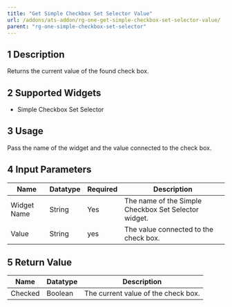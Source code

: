 ```yaml
---
title: "Get Simple Checkbox Set Selector Value"
url: /addons/ats-addon/rg-one-get-simple-checkbox-set-selector-value/
parent: "rg-one-simple-checkbox-set-selector"
---
```


## 1 Description

Returns the current value of the found check box.

## 2 Supported Widgets

* Simple Checkbox Set Selector

## 3 Usage

Pass the name of the widget and the value connected to the check box.

## 4 Input Parameters

Name | Datatype | Required | Description
---- | -------- | -------- | ---------------
Widget Name | String | Yes | The name of the Simple Checkbox Set Selector widget.
Value | String | yes | The value connected to the check box.

## 5 Return Value

Name | Datatype | Description
---- | --------- | ---------------
Checked | Boolean | The current value of the check box.
